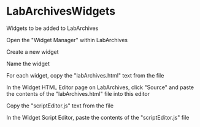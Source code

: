 # LabArchivesWidgets
Widgets to be added to LabArchives

Open the "Widget Manager" within LabArchives

Create a new widget

Name the widget

For each widget, copy the "labArchives.html" text from the file

In the Widget HTML Editor page on LabArchives, click "Source" and paste the contents of the "labArchives.html" file into this editor

Copy the "scriptEditor.js" text from the file

In the Widget Script Editor, paste the contents of the "scriptEditor.js" file